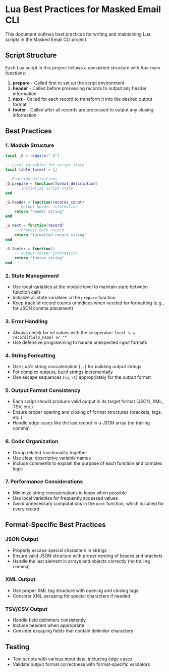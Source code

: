 # Lua Best Practices for Masked Email CLI

This document outlines best practices for writing and maintaining Lua scripts in the Masked Email CLI project.

## Script Structure

Each Lua script in this project follows a consistent structure with four main functions:

1. **prepare** - Called first to set up the script environment
2. **header** - Called before processing records to output any header information
3. **next** - Called for each record to transform it into the desired output format
4. **footer** - Called after all records are processed to output any closing information

## Best Practices

### 1. Module Structure

```lua
local _G = require("_G")

-- Local variables for script state
local table_format = {}

-- Function definitions
_G.prepare = function(format_description) 
    -- Initialize script state
end

_G.header = function(records_count)
    -- Output header information
    return "header string"
end

_G.next = function(record)
    -- Process each record
    return "formatted record string"
end

_G.footer = function()
    -- Output footer information
    return "footer string"
end
```

### 2. State Management

- Use local variables at the module level to maintain state between function calls
- Initialize all state variables in the `prepare` function
- Keep track of record counts or indices when needed for formatting (e.g., for JSON comma placement)

### 3. Error Handling

- Always check for nil values with the `or` operator: `local v = record[field_name] or ""`
- Use defensive programming to handle unexpected input formats

### 4. String Formatting

- Use Lua's string concatenation (`..`) for building output strings
- For complex outputs, build strings incrementally
- Use escape sequences (`\n`, `\t`) appropriately for the output format

### 5. Output Format Consistency

- Each script should produce valid output in its target format (JSON, XML, TSV, etc.)
- Ensure proper opening and closing of format structures (brackets, tags, etc.)
- Handle edge cases like the last record in a JSON array (no trailing comma)

### 6. Code Organization

- Group related functionality together
- Use clear, descriptive variable names
- Include comments to explain the purpose of each function and complex logic

### 7. Performance Considerations

- Minimize string concatenations in loops when possible
- Use local variables for frequently accessed values
- Avoid unnecessary computations in the `next` function, which is called for every record

## Format-Specific Best Practices

### JSON Output

- Properly escape special characters in strings
- Ensure valid JSON structure with proper nesting of braces and brackets
- Handle the last element in arrays and objects correctly (no trailing comma)

### XML Output

- Use proper XML tag structure with opening and closing tags
- Consider XML escaping for special characters if needed

### TSV/CSV Output

- Handle field delimiters consistently
- Include headers when appropriate
- Consider escaping fields that contain delimiter characters

## Testing

- Test scripts with various input data, including edge cases
- Validate output format correctness with format-specific validators
